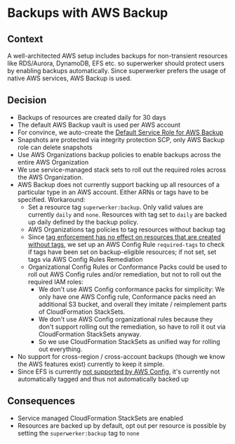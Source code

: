 # Backups with AWS Backup

## Context

A well-architected AWS setup includes backups for non-transient resources like RDS/Aurora, DynamoDB, EFS etc. so superwerker should protect users by enabling backups automatically.
Since superwerker prefers the usage of native AWS services, AWS Backup is used.

## Decision

- Backups of resources are created daily for 30 days
- The default AWS Backup vault is used per AWS account
- For convince, we auto-create the [Default Service Role for AWS Backup](https://docs.aws.amazon.com/aws-backup/latest/devguide/iam-service-roles.html#default-service-roles)
- Snapshots are protected via integrity protection SCP, only AWS Backup role can delete snapshots
- Use AWS Organizations backup policies to enable backups across the entire AWS Organization
- We use service-managed stack sets to roll out the required roles across the AWS Organization.
- AWS Backup does not currently support backing up all resources of a particular type in an AWS account. Either ARNs or tags have to be specified. Workaround:
  - Set a resource tag `superwerker:backup`. Only valid values are currently `daily` and `none`. Resources with tag set to `daily` are backed up daily defined by the backup policy.
  - AWS Organizations tag policies to tag resources without backup tag
  - Since [tag enforcement has no effect on resources that are created without tags](https://docs.aws.amazon.com/organizations/latest/userguide/orgs_manage_policies_tag-policies-enforcement.html), we set up an AWS Config Rule `required-tags` to check if tags have been set on backup-eligible resources; if not set, set tags via AWS Config Rules Remediation
  - Organizational Config Rules or Conformance Packs could be used to roll out AWS Config rules and/or remediation, but not to roll out the required IAM roles:
    - We don't use AWS Config conformance packs for simplicity: We only have one AWS Config rule, Conformance packs need an additional S3 bucket, and overall they imitate / reimplement parts of CloudFormation StackSets.
    - We don't use AWS Config organizational rules because they don't support rolling out the remediation, so have to roll it out via CloudFormation StackSets anyway.
    - So we use CloudFormation StackSets as unified way for rolling out everything.
- No support for cross-region / cross-account backups (though we know the AWS features exist) currently to keep it simple.
- Since EFS is currently [not supported by AWS Config](https://docs.aws.amazon.com/config/latest/developerguide/resource-config-reference.html), it's currently not automatically tagged and thus not automatically backed up

## Consequences

- Service managed CloudFormation StackSets are enabled
- Resources are backed up by default, opt out per resource is possible by setting the `superwerker:backup` tag to `none`